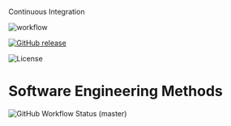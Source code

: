 Continuous Integration

![workflow](https://github.com/padaukwai/DevOpsLab2/actions/workflows/main.yml/badge.svg)  

[![GitHub release](https://img.shields.io/github/release/padaukwai/REPO.svg)](https://github.com/padaukwai/DevOpsLab2/releases)

![License](https://img.shields.io/badge/License-Apache_2.0-blue.svg)

# Software Engineering Methods
![GitHub Workflow Status (master)](https://img.shields.io/github/workflow/status/padaukwai/DevOpsLab2/main.yml/master?style=flat-square)

